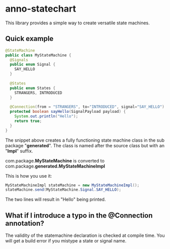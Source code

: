 # anno-statechart

This library provides a simple way to create versatile state machines.

## Quick example
```java
@StateMachine
public class MyStateMachine {
  @Signals
  public enum Signal {
    SAY_HELLO
  }
  
  @States
  public enum States {
    STRANGERS, INTRODUCED
  }
  
  @Connection(from = "STRANGERS", to="INTRODUCED", signal="SAY_HELLO")
  protected boolean sayHello(SignalPayload payload) {
    System.out.println("Hello");
    return true;
  }
}
```

The snippet above creates a fully functioning state machine class in the sub package "**generated**". The class is named after the source class but with an "**Impl**" suffix.

com.package.**MyStateMachine** is converted to com.package.**generated.MyStateMachineImpl**

This is how you use it:
```java
MyStateMachineImpl stateMachine = new MyStateMachineImpl();
stateMachine.send(MyStateMachine.Signal.SAY_HELLO);
```
The two lines will result in "Hello" being printed.

## What if I introduce a typo in the @Connection annotation?
The validity of the statemachine declaration is checked at compile time. You will get a build error if you mistype a state or signal name.
